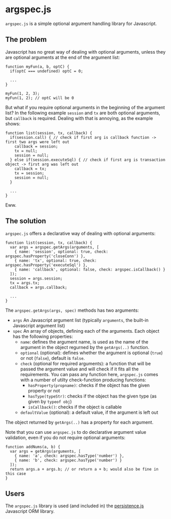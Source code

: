 argspec.js
==========

`argspec.js` is a simple optional argument handling library for
Javascript.

The problem
-----------

Javascript has no great way of dealing with optional arguments, unless
they are optional arguments at the end of the argument list:

    function myFun(a, b, optC) {
      if(optC === undefined) optC = 0;

      ...
    }

    myFun(1, 2, 3);
    myFun(1, 2); // optC will be 0

But what if you require optional arguments in the beginning of the
argument list? In the following example `session` and `tx` are both
optional arguments, but `callback` is required. Dealing with that is
annoying, as the example shows:

    function list(session, tx, callback) {
      if(session.call) { // check if first arg is callback function -> first two args were left out
        callback = session;
        tx = null;
        session = null;
      } else if(session.executeSql) { // check if first arg is transaction object -> first arg was left out
        callback = tx; 
        tx = session;
        session = null;
      }

      ...
    }

Eww.

The solution
------------

`argspec.js` offers a declarative way of dealing with optional arguments:

    function list(session, tx, callback) {
      var args = argspec.getArgs(arguments, [
        { name: 'session', optional: true, check: argspec.hasProperty('closeConn') },
        { name: 'tx', optional: true, check: argspec.hasProperty('executeSql') },
        { name: 'callback', optional: false, check: argspec.isCallback() }
      ]);
      session = args.session;
      tx = args.tx;
      callback = args.callback;

      ...
    }

The `argspec.getArgs(args, spec)` methods has two arguments:

* `args`
  An Javascript argument list (typically `arguments`, the built-in Javascript argument list)
* `spec`
  An array of objects, defining each of the arguments. Each object has the following properties:
  * `name`: defines the argument name, is used as the name of the
    argument in the object regurned by the `getArgs(..)` function.
  * `optional` (optional): defines whether the argument is optional (`true`) or not (`false`), default is `false`.
  * `check` (optional for required arguments): a function that will be passed the argument value and will check if it fits all the requirements. You can pass any function here, `argspec.js` comes with a number of utilty check-function producing functions:
      * `hasProperty(propname)`: checks if the object has the given property or not
      * `hasType(typeStr)`: checks if the object has the given type (as given by `typeof obj`)
      * `isCallback()`: checks if the object is callable
  * `defaultValue` (optional): a default value, if the argument is left out

The object returned by `getArgs(..)` has a property for each argument.

Note that you can use `argspec.js` to do declarative argument value validation, even if you do not require optional arguments:

    function addNums(a, b) {
      var args = getArgs(arguments, [
        { name: 'a', check: argspec.hasType('number') },
        { name: 'b', check: argspec.hasType('number') }
      ]);
      return args.a + args.b; // or return a + b; would also be fine in this case
    }

Users
-----

The `argspec.js` library is used (and included in) the
[persistence.js](http://github.com/zefhemel/persistencejs) Javascript
ORM library.
